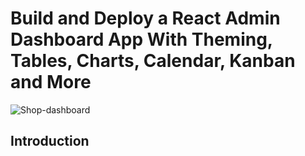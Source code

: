 # Build and Deploy a React Admin Dashboard App With Theming, Tables, Charts, Calendar, Kanban and More
![Shop-dashboard](https://i.ibb.co/W6g39w3/image.png)

## Introduction


